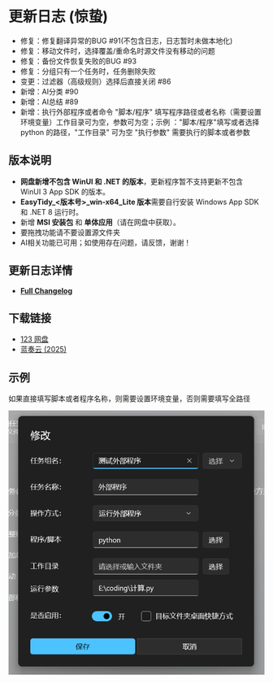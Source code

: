 # 更新日志 (惊蛰)

- 修复：修复翻译异常的BUG #91(不包含日志，日志暂时未做本地化)
- 修复：移动文件时，选择覆盖/重命名时源文件没有移动的问题
- 修复：备份文件恢复失败的BUG #93
- 修复：分组只有一个任务时，任务删除失败
- 变更：过滤器（高级规则）选择后直接关闭 #86
- 新增：AI分类 #90
- 新增：AI总结 #89
- 新增：执行外部程序或者命令 "脚本/程序" 填写程序路径或者名称（需要设置环境变量）工作目录可为空，参数可为空；示例 ："脚本/程序"填写或者选择 python 的路径，"工作目录" 可为空 "执行参数" 需要执行的脚本或者参数

## 版本说明

- **网盘新增不包含 WinUI 和 .NET 的版本**，更新程序暂不支持更新不包含 WinUI 3 App SDK 的版本。
- **EasyTidy_<版本号>_win-x64_Lite 版本**需要自行安装 Windows App SDK 和 .NET 8 运行时。
- 新增 **MSI 安装包** 和 **单体应用**（请在网盘中获取）。
- 要拖拽功能请不要设置源文件夹
- AI相关功能已可用；如使用存在问题，请反馈，谢谢！

## 更新日志详情

- **[Full Changelog](https://github.com/SaboZhang/EasyTidy/compare/1.2.3.218...1.2.4.305)**

## 下载链接

- [123 网盘](https://www.123684.com/s/hbzgTd-fmmt)
- [蓝奏云 (2025)](https://wwoo.lanzouu.com/b02u2ne0eh)

## 示例

如果直接填写脚本或者程序名称，则需要设置环境变量，否则需要填写全路径

![示例](image/PixPin_2025-04-13_23-00-24.png)
